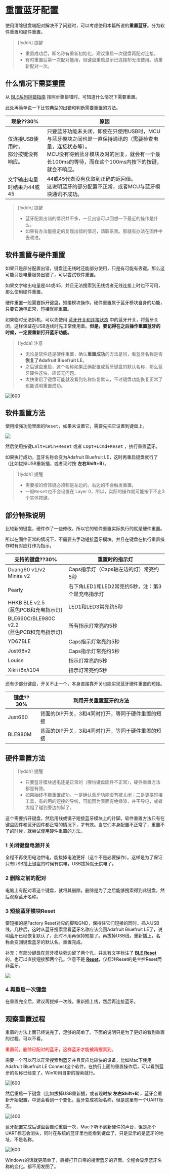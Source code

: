# 重置蓝牙配置

使用清除键盘端配对解决不了问题时，可以考虑使用本篇所说的**重置蓝牙**。分为软件重置和硬件重置。

> [!yddh] 提醒
> - 重置成功后，即名称有重新初始化，建议重启一次键盘再配对连接。
> - 有时重置后第一次配对能用，但键盘重启显示已连接却无法使用。请重新配对一次。


## 什么情况下需要重置

从 [BLE系列排错指南](ble-series/troubleshooting) 按照步骤排错时，可知道什么情况下需要重置。

此处再简单说一下比较典型的出错和判断需要重置的方法。

| 现象??30% | 原因 |
| --- | --- |
| 仅连接USB使用时，<br>部分按键没有响应。 | 只要蓝牙功能未关闭，即使在只使用USB时，MCU与蓝牙模块之间也是一直保持通讯的（需要检查电量，连接状态等）。<br>MCU没有得到蓝牙模块及时的回复，就会有一个最长100ms的等待，而在这个100ms内按下的按键，就会不响应。 |
| 文字输出电量时结果为44或45 | 44或45代表没有获取到正确的返回值。<br>这说明蓝牙的部分配置不正常，或者MCU与蓝牙模块通讯不成功。 |

> [!yddh] 提醒
> - 蓝牙配置出错的情况并不多，一旦出错可以回想一下最近的操作是什么。
> - 如果有办法能稳定的复现出错的情况，请联系我。那就有办法在固件中去改进。

## 软件重置与硬件重置

如果只是部分配置出错，键盘连无线时还能部分使用，只是有可能有丢键。那么这可能只是电量服务出错了，可以尝试软件重置。

如果文字输出电量是44或45，并且无法搜索到无线或者无线连接上时也不可用，那么使用硬件重置。

硬件重置一般需要拆开键盘，短接模块操作。硬件重置属于蓝牙模块自身的功能，只要它通电正常，短接就能重置。

如果临时无法拆机，可以先使用 [蓝牙开关和连接状态](ble-series/connection-status) 中的蓝牙开关，将蓝牙关闭，这样保证在USB连线时先正常使用着。**但是，要记得在之后操作重置蓝牙的时候，一定要重新打开蓝牙功能。**

> [!ydda] 注意
> - 无论是软件还是硬件重置，确认<b>重置成功</b>的方法是同，看蓝牙名称是否<b>恢复了Adafruit Bluefruit LE</b>。
> - 之后键盘重启，这个名称如果正确配置成蓝牙键盘的默认名称，那么蓝牙硬件这块，应该无问题。
> - 太快重启了键盘可能就没看到名称恢复默认，不过键盘功能恢复正常了也能说明重置成功。

![|600](assets/reset-ble-08.jpg)


## 软件重置方法
使用增强功能里面的<kbd>Reset</kbd>，如果未设置它，需要先把它设置到键盘上。

![](assets/reset-ble-01.jpg)

然后使用按键<kbd>LAlt+LWin+Reset</kbd> 或者 <kbd>LOpt+LCmd+Reset</kbd> ，执行重置蓝牙。

如果执行成功，蓝牙名称会变为Adafruit Bluefruit LE，这时再重启键盘就行了（比如拔掉USB重新插，或者现时按 **左右Shift+B**）。

> [!yddh] 提醒
> - 需要按的修饰键必须都是左边的。右边的不会触发重置。
> - 一般<kbd>Reset</kbd>也不会设置在 Layer 0，所以，实际的操作就可能按下不止3个实体按键。


## 部分特殊说明

比较新的键盘，硬件作了一些修改，所以它的软件重置实际执行的就是硬件重置。

所以在固件正常的情况下，不需要去手动短接蓝牙模块。并且在键盘在执行重置操作时有对应灯作为指示。


| 支持的键盘??30% | 重置时的指示灯 |
| --- | --- | 
| Duang60 v1/v2<br>Minira v2 | Caps指示灯（Caps轴左边的灯）常亮约5秒 |
| Pearly | 右下角LED1和LED2常亮约5秒，注：第3个是充电指示灯 |
| HHKB BLE v2.5<br>(蓝色PCB和充电指示灯) | LED1和LED3常亮约5秒 |
| BLE660C/BLE980C v2.2<br>(蓝色PCB和充电指示灯) | 所有指示灯常亮约5秒 |
| YD67BLE | Caps指示灯常亮约5秒 |
| Just68v2 | Caps指示灯常亮约5秒 |
| Louise | 指示灯常亮约5秒 |
| Xikii i6x/i104 | 指示灯常亮约5秒 |


还有少部分键盘，开关不止一个，本身直接靠开关也能实现蓝牙硬件重置的短接。

| 键盘??30% | 利用开关重置蓝牙的方法 |
| --- | --- | 
| Just660 | 背面的DIP开关，3和4同时打开，等同于硬件重置的短接 |
| BLE980M | 背面的DIP开关，3和4同时打开，等同于硬件重置的短接 |

## 硬件重置方法

> [!yddh] 提醒
> - 只要蓝牙模块通电还是正常的（哪怕键盘固件不正常），硬件重置方法都是有效。</li>
> - 如果始终不能重置成功，一是确认蓝牙功能没有被关闭；二是更换短接工具，有的用的短接的导线，可能因为表面有绝缘漆，并不导电，或者太粗了碰到旁边的脚了。

这个需要拆开键盘，然后用线或镊子短接蓝牙模块上的针脚。软件重置方法只有在键盘固件和蓝牙固件都正常的情况下，才有效。当它们本身配置不正常了，重置不了的时候，就尝试使用硬件重置的方法。

### 1 关闭键盘电源开关
全程不再使用电池供电，能拔掉电池更好（这个不是必要操作）。这样是为了保证只有USB插上键盘的时候有供电，USB拔掉就无供电了。

### 2 删除之前的配对
电脑上有配对着这个键盘，就将其删除。删除是为了之后能够搜索得到此键盘，然后观察蓝牙名称。

### 3 短接蓝牙模块Reset
要短接的是Factory Reset对应的脚和GND，保持住它们短接的同时，插入USB线，几秒后，这时从蓝牙搜索里看蓝牙名称应该变回Adafruit Bluefruit LE了，说明蓝牙已经恢复默认了，此时不用再保持短接了。再拔掉USB线，重新插上，名称会变回键盘蓝牙的默认名。重置完成。

补充：有部分键盘在蓝牙模块旁边留了两个孔，并且有文字标注了 <b><u>BLE Reset</u></b> 的，也可以直接短接那两个孔。注意不是 <b><u>Reset</u></b>，仅标注Reset的是主控Reset而非蓝牙。

![](assets/reset-ble-07.jpg)

### 4 再重启一次键盘
在重置完全后，建议再拔掉一次线，重新插上线，然后再连接蓝牙。


## 观察重置过程
重置的方法上面已经说完了，足够的简单了。下面的说明只是为了更好的看到重置的过程。可以不看。

<font color="red">重置前，删除已配对的蓝牙，这样蓝牙才能被再搜索到。</font>

需要一个可以可以正常搜索到蓝牙并且反应比较快的设备，比如Mac下使用Adafruit Bluefruit LE Connect这个软件。在执行上面的重置操作后，可以看到蓝牙的名称已经变了。Win10用自带的搜索就行。

![|600](assets/reset-ble-02.png)

然后重启一下键盘（比如拔掉USB重新插，或者现时按 **左右Shift+B**），蓝牙会重新开始配置，中途会看到一个变化，蓝牙变成初始名称，但是这里有一个UART标志。

![|400](assets/reset-ble-03.png)

蓝牙配置完成后键盘会自动重启一次，Mac下听不到新硬件的声音，但是那个UART标志会消失，同时在系统的蓝牙里也能看到键盘了，只是显示的是蓝牙的地址，不是名称。

![|600](assets/reset-ble-04.png)

Windows的话就更简单了，直接打开自带的搜索蓝牙的界面。全程会显示蓝牙名称的变化。都不用发图了。
